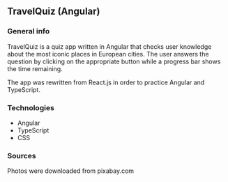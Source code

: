 ## TravelQuiz (Angular)

### General info
TravelQuiz is a quiz app written in Angular that checks user knowledge about the most iconic places in European cities. The user answers the question by clicking on the appropriate button while a progress bar shows the time remaining.

The app was rewritten from React.js in order to practice Angular and TypeScript.

### Technologies
* Angular
* TypeScript
* CSS

### Sources
Photos were downloaded from pixabay.com
